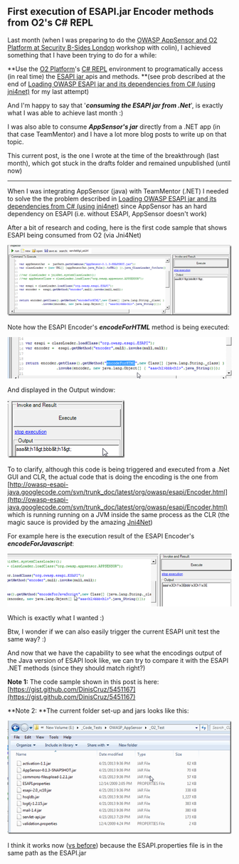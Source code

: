 ##  First execution of ESAPI.jar Encoder methods from O2's C# REPL 

Last month (when I was preparing to do the [OWASP AppSensor and O2 Platform at Security B-Sides London](http://blog.diniscruz.com/2013/04/owasp-appsensor-and-o2-platform-at.html) workshop with colin), I achieved something that I have been trying to do for a while:

**Use the [O2 Platform](http://blog.diniscruz.com/p/owasp-o2-platform.html)'s [C# REPL](http://blog.diniscruz.com/p/c-repl-script-environment.html) environment to programatically access (in real time) the [ESAPI jar ](https://www.owasp.org/index.php/Category:OWASP_Enterprise_Security_API)apis and methods. **(see prob described at the end of [Loading OWASP ESAPI jar and its dependencies from C# (using jni4net)](http://blog.diniscruz.com/2013/03/loading-owasp-esapi-jar-and-its.html) for my last attempt)

And I'm happy to say that '**_consuming the ESAPI jar from .Net_**', is exactly what I was able to achieve last month :)

I was also able to consume **_AppSensor's jar_** directly from a .NET app (in that case TeamMentor) and I have a lot more blog posts to write up on that topic.

This current post,  is the one I wrote at the time of the breakthrough (last month), which got stuck in the drafts folder and remained unpublished (until now)

--------------

When I was integrating AppSensor (java) with TeamMentor (.NET) I needed to solve the the problem described in [Loading OWASP ESAPI jar and its dependencies from C# (using jni4net)](http://blog.diniscruz.com/2013/03/loading-owasp-esapi-jar-and-its.html)  since AppSensor has an hard dependency on ESAPI (i.e. without ESAPI, AppSensor doesn't work)

After a bit of research and coding, here is the first code sample that shows ESAPI being consumed from O2 (via Jni4Net)

![image](images/image[1].png)

Note how the ESAPI Encoder's **_encodeForHTML_** method is being executed:

![image](images/image[8].png)

And displayed in the Output window:

![image](images/image[3].png)

To to clarify, although this code is being triggered and executed from a .Net GUI and CLR, the actual code that is doing the encoding is the one from [http://owasp-esapi-java.googlecode.com/svn/trunk_doc/latest/org/owasp/esapi/Encoder.html](http://owasp-esapi-java.googlecode.com/svn/trunk_doc/latest/org/owasp/esapi/Encoder.html) which is running running on a JVM inside the same process as the CLR (the magic sauce is provided by the amazing [Jni4Net](http://blog.diniscruz.com/search/label/Jni4Net))

For example here is the execution result of the ESAPI Encoder's **_encodeForJavascript_**:

![image](images/image[14].png)

Which is exactly what I wanted :)

Btw, I wonder if we can also easily trigger the current ESAPI unit test the same way? :)

And now that we have the capability to see what the encodings output of the Java version of ESAPI look like, we can try to compare it with the ESAPI .NET methods (since they should match right?)

**Note 1:** The code sample shown in this post is here: [https://gist.github.com/DinisCruz/5451167](https://gist.github.com/DinisCruz/5451167)

**Note 2: **The current folder set-up and jars looks like this:

![image](images/image_thumb[5].png)

I think it works now ([vs before](http://blog.diniscruz.com/2013/03/loading-owasp-esapi-jar-and-its.html)) because the ESAPI.properties file is in the same path as the ESAPI.jar 
